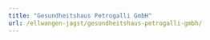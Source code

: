 ```yaml
---
title: "Gesundheitshaus Petrogalli GmbH"
url: /ellwangen-jagst/gesundheitshaus-petrogalli-gmbh/
---
```

